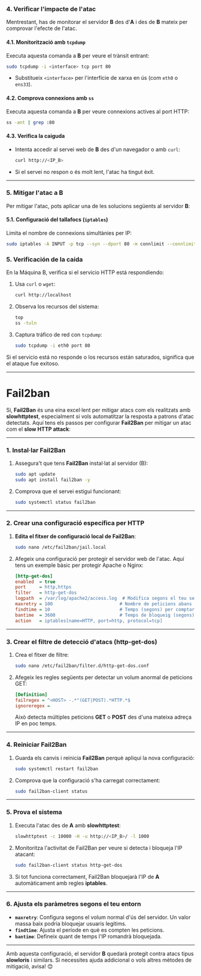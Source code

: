 

### **4. Verificar l'impacte de l'atac**
Mentrestant, has de monitorar el servidor **B** des d'**A** i des de **B** mateix per comprovar l'efecte de l'atac.

#### **4.1. Monitorització amb `tcpdump`**
Executa aquesta comanda a **B** per veure el trànsit entrant:
```bash
sudo tcpdump -i <interface> tcp port 80
```
- Substitueix `<interface>` per l'interfície de xarxa en ús (com `eth0` o `ens33`).

#### **4.2. Comprova connexions amb `ss`**
Executa aquesta comanda a **B** per veure connexions actives al port HTTP:
```bash
ss -ant | grep :80
```

#### **4.3. Verifica la caiguda**
- Intenta accedir al servei web de **B** des d'un navegador o amb `curl`:
  ```bash
  curl http://<IP_B>
  ```
- Si el servei no respon o és molt lent, l'atac ha tingut èxit.

---

### **5. Mitigar l'atac a B**
Per mitigar l'atac, pots aplicar una de les solucions següents al servidor **B**:

#### **5.1. Configuració del tallafocs (`iptables`)**
Limita el nombre de connexions simultànies per IP:
```bash
sudo iptables -A INPUT -p tcp --syn --dport 80 -m connlimit --connlimit-above 20 -j REJECT
```




### **5. Verificación de la caída**

En la Máquina B, verifica si el servicio HTTP está respondiendo:
1. Usa `curl` o `wget`:
   ```bash
   curl http://localhost
   ```
2. Observa los recursos del sistema:
   ```bash
   top
   ss -tuln
   ```
3. Captura tráfico de red con `tcpdump`:
   ```bash
   sudo tcpdump -i eth0 port 80
   ```

Si el servicio está no responde o los recursos están saturados, significa que el ataque fue exitoso.

---


# Fail2ban

Sí, **Fail2Ban** és una eina excel·lent per mitigar atacs com els realitzats amb **slowhttptest**, especialment si vols automatitzar la resposta a patrons d'atac detectats. Aquí tens els passos per configurar **Fail2Ban** per mitigar un atac com el **slow HTTP attack**:

---

### **1. Instal·lar Fail2Ban**
1. Assegura't que tens **Fail2Ban** instal·lat al servidor (B):
   ```bash
   sudo apt update
   sudo apt install fail2ban -y
   ```

2. Comprova que el servei estigui funcionant:
   ```bash
   sudo systemctl status fail2ban
   ```

---

### **2. Crear una configuració específica per HTTP**
1. **Edita el fitxer de configuració local de Fail2Ban**:
   ```bash
   sudo nano /etc/fail2ban/jail.local
   ```

2. Afegeix una configuració per protegir el servidor web de l'atac. Aquí tens un exemple bàsic per protegir Apache o Nginx:

   ```ini
   [http-get-dos]
   enabled  = true
   port     = http,https
   filter   = http-get-dos
   logpath  = /var/log/apache2/access.log  # Modifica segons el teu servidor web
   maxretry = 100                         # Nombre de peticions abans de bloquejar
   findtime = 10                          # Temps (segons) per comptar peticions
   bantime  = 3600                        # Temps de bloqueig (segons)
   action   = iptables[name=HTTP, port=http, protocol=tcp]
   ```

---

### **3. Crear el filtre de detecció d'atacs (http-get-dos)**
1. Crea el fitxer de filtre:
   ```bash
   sudo nano /etc/fail2ban/filter.d/http-get-dos.conf
   ```

2. Afegeix les regles següents per detectar un volum anormal de peticions GET:
   ```ini
   [Definition]
   failregex = ^<HOST> -.*"(GET|POST).*HTTP.*$
   ignoreregex =
   ```

   Això detecta múltiples peticions **GET** o **POST** des d'una mateixa adreça IP en poc temps.

---

### **4. Reiniciar Fail2Ban**
1. Guarda els canvis i reinicia **Fail2Ban** perquè apliqui la nova configuració:
   ```bash
   sudo systemctl restart fail2ban
   ```

2. Comprova que la configuració s'ha carregat correctament:
   ```bash
   sudo fail2ban-client status
   ```

---

### **5. Prova el sistema**
1. Executa l'atac des de **A** amb **slowhttptest**:
   ```bash
   slowhttptest -c 10000 -H -u http://<IP_B>/ -l 1000
   ```

2. Monitoritza l'activitat de Fail2Ban per veure si detecta i bloqueja l'IP atacant:
   ```bash
   sudo fail2ban-client status http-get-dos
   ```

3. Si tot funciona correctament, Fail2Ban bloquejarà l'IP de **A** automàticament amb regles **iptables**.

---

### **6. Ajusta els paràmetres segons el teu entorn**
- **`maxretry`**: Configura segons el volum normal d'ús del servidor. Un valor massa baix podria bloquejar usuaris legítims.
- **`findtime`**: Ajusta el període en què es compten les peticions.
- **`bantime`**: Defineix quant de temps l'IP romandrà bloquejada.

---

Amb aquesta configuració, el servidor **B** quedarà protegit contra atacs tipus **slowloris** i similars. Si necessites ajuda addicional o vols altres mètodes de mitigació, avisa! 😊
